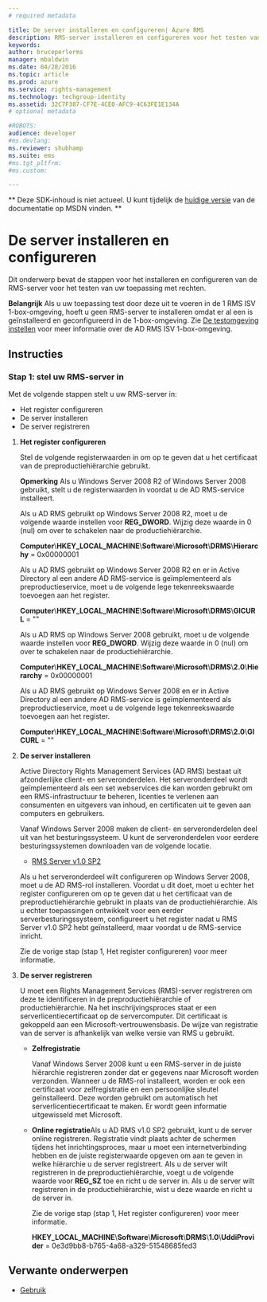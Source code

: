 ```yaml
---
# required metadata

title: De server installeren en configureren| Azure RMS
description: RMS-server installeren en configureren voor het testen van uw toepassing met rechten.
keywords:
author: bruceperlerms
manager: mbaldwin
ms.date: 04/28/2016
ms.topic: article
ms.prod: azure
ms.service: rights-management
ms.technology: techgroup-identity
ms.assetid: 32C7F387-CF7E-4CE0-AFC9-4C63FE1E134A
# optional metadata

#ROBOTS:
audience: developer
#ms.devlang:
ms.reviewer: shubhamp
ms.suite: ems
#ms.tgt_pltfrm:
#ms.custom:

---
```

** Deze SDK-inhoud is niet actueel. U kunt tijdelijk de [huidige versie](https://msdn.microsoft.com/library/windows/desktop/hh535290(v=vs.85).aspx) van de documentatie op MSDN vinden. **
# De server installeren en configureren

Dit onderwerp bevat de stappen voor het installeren en configureren van de RMS-server voor het testen van uw toepassing met rechten.

**Belangrijk** Als u uw toepassing test door deze uit te voeren in de 1 RMS ISV 1-box-omgeving, hoeft u geen RMS-server te installeren omdat er al een is geïnstalleerd en geconfigureerd in de 1-box-omgeving.
Zie [De testomgeving instellen](how-to-set-up-your-test-environment.md) voor meer informatie over de AD RMS ISV 1-box-omgeving.

 

## Instructies

### Stap 1: stel uw RMS-server in

Met de volgende stappen stelt u uw RMS-server in:

-   Het register configureren
-   De server installeren
-   De server registreren

1.  **Het register configureren**

    Stel de volgende registerwaarden in om op te geven dat u het certificaat van de preproductiehiërarchie gebruikt.

    **Opmerking** Als u Windows Server 2008 R2 of Windows Server 2008 gebruikt, stelt u de registerwaarden in voordat u de AD RMS-service installeert.

    Als u AD RMS gebruikt op Windows Server 2008 R2, moet u de volgende waarde instellen voor **REG\_DWORD**. Wijzig deze waarde in 0 (nul) om over te schakelen naar de productiehiërarchie.

    **Computer**\\**HKEY\_LOCAL\_MACHINE**\\**Software**\\**Microsoft**\\**DRMS**\\**Hierarchy** = 0x00000001

    Als u AD RMS gebruikt op Windows Server 2008 R2 en er in Active Directory al een andere AD RMS-service is geïmplementeerd als preproductieservice, moet u de volgende lege tekenreekswaarde toevoegen aan het register.

    **Computer**\\**HKEY\_LOCAL\_MACHINE**\\**Software**\\**Microsoft**\\**DRMS**\\**GICURL** = ""

    Als u AD RMS op Windows Server 2008 gebruikt, moet u de volgende waarde instellen voor **REG\_DWORD**. Wijzig deze waarde in 0 (nul) om over te schakelen naar de productiehiërarchie.

    **Computer**\\**HKEY\_LOCAL\_MACHINE**\\**Software**\\**Microsoft**\\**DRMS**\\**2.0**\\**Hierarchy** = 0x00000001

    Als u AD RMS gebruikt op Windows Server 2008 en er in Active Directory al een andere AD RMS-service is geïmplementeerd als preproductieservice, moet u de volgende lege tekenreekswaarde toevoegen aan het register.

    **Computer**\\**HKEY\_LOCAL\_MACHINE**\\**Software**\\**Microsoft**\\**DRMS**\\**2.0**\\**GICURL** = ""

2.  **De server installeren**

    Active Directory Rights Management Services (AD RMS) bestaat uit afzonderlijke client- en serveronderdelen. Het serveronderdeel wordt geïmplementeerd als een set webservices die kan worden gebruikt om een RMS-infrastructuur te beheren, licenties te verlenen aan consumenten en uitgevers van inhoud, en certificaten uit te geven aan computers en gebruikers.

    Vanaf Windows Server 2008 maken de client- en serveronderdelen deel uit van het besturingssysteem. U kunt de serveronderdelen voor eerdere besturingssystemen downloaden van de volgende locatie.

    -   [RMS Server v1.0 SP2](http://go.microsoft.com/fwlink/p/?linkid=73722)

    Als u het serveronderdeel wilt configureren op Windows Server 2008, moet u de AD RMS-rol installeren. Voordat u dit doet, moet u echter het register configureren om op te geven dat u het certificaat van de preproductiehiërarchie gebruikt in plaats van de productiehiërarchie. Als u echter toepassingen ontwikkelt voor een eerder serverbesturingssysteem, configureert u het register nadat u RMS Server v1.0 SP2 hebt geïnstalleerd, maar voordat u de RMS-service inricht.

    Zie de vorige stap (stap 1, Het register configureren) voor meer informatie.

3.  **De server registreren**

    U moet een Rights Management Services (RMS)-server registreren om deze te identificeren in de preproductiehiërarchie of productiehiërarchie. Na het inschrijvingsproces staat er een serverlicentiecertificaat op de servercomputer. Dit certificaat is gekoppeld aan een Microsoft-vertrouwensbasis. De wijze van registratie van de server is afhankelijk van welke versie van RMS u gebruikt.

    -   **Zelfregistratie**

        Vanaf Windows Server 2008 kunt u een RMS-server in de juiste hiërarchie registreren zonder dat er gegevens naar Microsoft worden verzonden. Wanneer u de RMS-rol installeert, worden er ook een certificaat voor zelfregistratie en een persoonlijke sleutel geïnstalleerd. Deze worden gebruikt om automatisch het serverlicentiecertificaat te maken. Er wordt geen informatie uitgewisseld met Microsoft.

    -   **Online registratie**Als u AD RMS v1.0 SP2 gebruikt, kunt u de server online registreren. Registratie vindt plaats achter de schermen tijdens het inrichtingsproces, maar u moet een internetverbinding hebben en de juiste registerwaarde opgeven om aan te geven in welke hiërarchie u de server registreert. Als u de server wilt registreren in de preproductiehiërarchie, voegt u de volgende waarde voor **REG\_SZ** toe en richt u de server in. Als u de server wilt registreren in de productiehiërarchie, wist u deze waarde en richt u de server in.

        Zie de vorige stap (stap 1, Het register configureren) voor meer informatie.

        **HKEY\_LOCAL\_MACHINE**\\**Software**\\**Microsoft**\\**DRMS**\\**1.0**\\**UddiProvider** = 0e3d9bb8-b765-4a68-a329-51548685fed3

## Verwante onderwerpen

* [Gebruik](how-to-use-msipc.md)
 

 





<!--HONumber=Jun16_HO1-->


